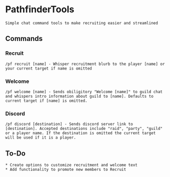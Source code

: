 # PathfinderTools

    Simple chat command tools to make recruiting easier and streamlined

## Commands

### Recruit

    /pf recruit [name] - Whisper recruitment blurb to the player [name] or your current target if name is omitted

### Welcome

    /pf welcome [name] - Sends obiligitory "Welcome [name]" to guild chat and whispers intro information about guild to [name]. Defaults to current target if [name] is omitted.

### Discord

    /pf discord [destination] - Sends discord server link to [destination]. Accepted destinations include "raid", "party", "guild" or a player name. If the destination is omitted the current target will be used if it is a player.

## To-Do

    * Create options to customize recruitment and welcome text
    * Add functionality to promote new members to Recruit